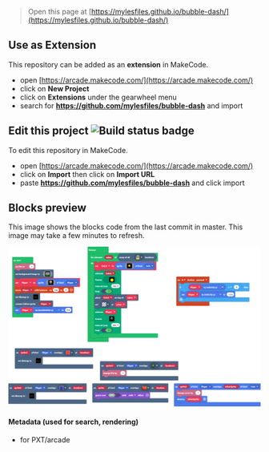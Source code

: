  


> Open this page at [https://mylesfiles.github.io/bubble-dash/](https://mylesfiles.github.io/bubble-dash/)

## Use as Extension

This repository can be added as an **extension** in MakeCode.

* open [https://arcade.makecode.com/](https://arcade.makecode.com/)
* click on **New Project**
* click on **Extensions** under the gearwheel menu
* search for **https://github.com/mylesfiles/bubble-dash** and import

## Edit this project ![Build status badge](https://github.com/mylesfiles/bubble-dash/workflows/MakeCode/badge.svg)

To edit this repository in MakeCode.

* open [https://arcade.makecode.com/](https://arcade.makecode.com/)
* click on **Import** then click on **Import URL**
* paste **https://github.com/mylesfiles/bubble-dash** and click import

## Blocks preview

This image shows the blocks code from the last commit in master.
This image may take a few minutes to refresh.

![A rendered view of the blocks](https://github.com/mylesfiles/bubble-dash/raw/master/.github/makecode/blocks.png)

#### Metadata (used for search, rendering)

* for PXT/arcade
<script src="https://makecode.com/gh-pages-embed.js"></script><script>makeCodeRender("{{ site.makecode.home_url }}", "{{ site.github.owner_name }}/{{ site.github.repository_name }}");</script>

